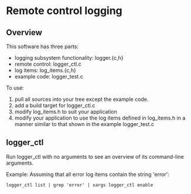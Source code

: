 # Remote control logging

## Overview

This software has three parts:
- logging subsystem functionality: logger.{c,h}
- remote control: logger_ctl.c
- log items: log_items.{c,h}
- example code: logger_test.c

To use:
1. pull all sources into your tree except the example code.
2. add a build target for logger_ctl.c
3. modify log_items.h to suit your application
4. modify your application to use the log items defined in log_items.h in
   a manner similar to that shown in the example logger_test.c

## logger_ctl

Run logger_ctl with no arguments to see an overview of its command-line
arguments.

Example: Assuming that all error log items contain the string 'error':

    logger_ctl list | grep 'error' | xargs logger_ctl enable
